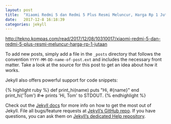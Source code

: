 ```yaml
---
layout: post
title:  "Xiaomi Redmi 5 dan Redmi 5 Plus Resmi Meluncur, Harga Rp 1 Jutaan"
date:   2017-12-8 16:18:39
categories: jekyll
---
```

http://tekno.kompas.com/read/2017/12/08/10310017/xiaomi-redmi-5-dan-redmi-5-plus-resmi-meluncur-harga-rp-1-jutaan

To add new posts, simply add a file in the `_posts` directory that follows the convention `YYYY-MM-DD-name-of-post.ext` and includes the necessary front matter. Take a look at the source for this post to get an idea about how it works.

Jekyll also offers powerful support for code snippets:

{% highlight ruby %}
def print_hi(name)
  puts "Hi, #{name}"
end
print_hi('Tom')
#=> prints 'Hi, Tom' to STDOUT.
{% endhighlight %}

Check out the [Jekyll docs][jekyll] for more info on how to get the most out of Jekyll. File all bugs/feature requests at [Jekyll’s GitHub repo][jekyll-gh]. If you have questions, you can ask them on [Jekyll’s dedicated Help repository][jekyll-help].

[jekyll]:      http://jekyllrb.com
[jekyll-gh]:   https://github.com/jekyll/jekyll
[jekyll-help]: https://github.com/jekyll/jekyll-help
